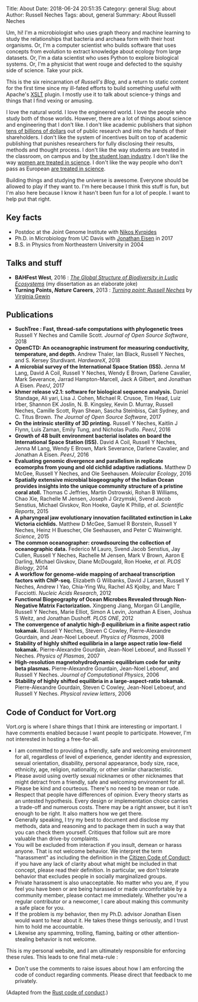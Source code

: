 Title: About
Date: 2018-06-24 20:51:35
Category: general
Slug: about
Author: Russell Neches
Tags: about, general
Summary: About Russell Neches

Um, hi! I'm a microbiologist who uses graph theory and machine learning to study the relationships that bacteria and archaea form with their host organisms. Or, I'm a computer scientist who builds software that uses concepts from evolution to extract knowledge about ecology from large datasets. Or, I'm a data scientist who uses Python to explore biological systems. Or, I'm a physicist that went rouge and defected to the squishy side of science. Take your pick.

This is the six reincarnation of _Russell's Blog_, and a return to static content for the first time since my ill-fated efforts to build something useful with Apache's [XSLT](https://en.wikipedia.org/wiki/XSLT) plugin. I mostly use it to talk about science-y things and things that I find vexing or amusing.

I love the natural world. I love the engineered world. I love the people who study both of those worlds. However, there are a lot of things about science and engineering that I don't like. I don't like academic publishers that siphon [tens of billions of dollars](https://www.theguardian.com/science/2017/jun/27/profitable-business-scientific-publishing-bad-for-science) out of public research and into the hands of their shareholders. I don't like the system of incentives built on top of academic publishing that punishes researchers for fully disclosing their results, methods and thought process. I don't like the way students are treated in the classroom, on campus and by [the student loan industry](https://www.youtube.com/watch?v=PE66HEZBZYE). I don't like the way [women are treated in science](http://sites.nationalacademies.org/shstudy/index.htm). I don't like the way people who don't pass as European [are treated in science](https://qz.com/432756/in-39-years-us-physics-doctorates-went-to-66-black-women-and-22000-white-men/).

Building things and studying the universe is awesome. Everyone should be allowed to play if they want to. I'm here because I think this stuff is fun, but I'm also here because I know it hasn't been fun for a lot of people. I want to help put that right.

## Key facts

* Postdoc at the Joint Genome Institute with [Nikos Kyrpides](https://en.wikipedia.org/wiki/Nikos_Kyrpides)
* Ph.D. in Microbiology from UC Davis with [Jonathan Eisen](https://phylogenomics.me) in 2017
* B.S. in Physics from Northeastern University in 2004

## Talks and stuff

* **BAHFest West**, 2016 : [_The Global Structure of Biodiversity in Ludic Ecosystems_](https://www.youtube.com/watch?v=iFu3WJDMeDs) (my dissertation as an elaborate joke)
* **Turning Points, _Nature_ Careers**, 2013 : [_Turning point: Russell Neches_](https://www.nature.com/nature/journal/v502/n7469/full/nj7469-131a.html) by [Virginia Gewin](https://twitter.com/VirginiaGewin)

## Publications

* **SuchTree : Fast, thread-safe computations with phylogenetic trees** Russell Y Neches and Camille Scott. _Journal of Open Source Software_, 2018
* **OpenCTD: An oceanographic instrument for measuring conductivity, temperature, and depth.** Andrew Thaler, Ian Black, Russell Y Neches, and S. Kersey Sturdivant. _HardwareX_, 2018
* **A microbial survey of the International Space Station (ISS).** Jenna M Lang, David A Coil, Russell Y Neches, Wendy E Brown, Darlene Cavalier, Mark Severance, Jarrad Hampton-Marcell, Jack A Gilbert, and Jonathan A Eisen. _PeerJ_, 2017
* **khmer release v2.1: software for biological sequence analysis.** Daniel Standage, Ali yari, Lisa J. Cohen, Michael R. Crusoe, Tim Head, Luiz Irber, Shannon EK Joslin, N. B. Kingsley, Kevin D. Murray, Russell Neches, Camille Scott, Ryan Shean, Sascha Steinbiss, Cait Sydney, and C. Titus Brown. _The Journal of Open Source Software_, 2017
* **On the intrinsic sterility of 3D printing.** Russell Y Neches, Kaitlin J Flynn, Luis Zaman, Emily Tung, and Nicholas Pudlo. _PeerJ_, 2016
* **Growth of 48 built environment bacterial isolates on board the International Space Station (ISS).** David A Coil, Russell Y Neches, Jenna M Lang, Wendy E Brown, Mark Severance, Darlene Cavalier, and Jonathan A Eisen. _PeerJ_, 2016
* **Evaluating genomic divergence and parallelism in replicate ecomorphs from young and old cichlid adaptive radiations.** Matthew D McGee, Russell Y Neches, and Ole Seehausen. _Molecular Ecology_, 2016
* **Spatially extensive microbial biogeography of the Indian Ocean provides insights into the unique community structure of a pristine coral atoll.** Thomas C Jeffries, Martin Ostrowski, Rohan B Williams, Chao Xie, Rachelle M Jensen, Joseph J Grzymski, Svend Jacob Senstius, Michael Givskov, Ron Hoeke, Gayle K Philip, _et al_. _Scientific Reports_, 2015
* **A pharyngeal jaw evolutionary innovation facilitated extinction in Lake Victoria cichlids.** Matthew D McGee, Samuel R Borstein, Russell Y Neches, Heinz H Buescher, Ole Seehausen, and Peter C Wainwright. _Science_, 2015
* **The common oceanographer: crowdsourcing the collection of oceanographic data.** Federico M Lauro, Svend Jacob Senstius, Jay Cullen, Russell Y Neches, Rachelle M Jensen, Mark V Brown, Aaron E Darling, Michael Givskov, Diane McDougald, Ron Hoeke, _et al_. _PLOS Biology_, 2014
* **A workflow for genome-wide mapping of archaeal transcription factors with ChIP-seq.** Elizabeth G Wilbanks, David J Larsen, Russell Y Neches, Andrew I Yao, Chia-Ying Wu, Rachel AS Kjolby, and Marc T Facciotti. _Nucleic Acids Research_, 2012
* **Functional Biogeography of Ocean Microbes Revealed through Non-Negative Matrix Factorization.** Xingpeng Jiang, Morgan GI Langille, Russell Y Neches, Marie Elliot, Simon A Levin, Jonathan A Eisen, Joshua S Weitz, and Jonathan Dushoff. _PLOS ONE_, 2012
* **The convergence of analytic high-β equilibrium in a finite aspect ratio tokamak.** Russell Y Neches, Steven C Cowley, Pierre-Alexandre Gourdain, and Jean-Noel Leboeuf. _Physics of Plasmas_, 2008
* **Stability of highly shifted equilibria in a large aspect ratio low-field tokamak.** Pierre-Alexandre Gourdain, Jean-Noel Leboeuf, and Russell Y Neches. _Physics of Plasmas_, 2007
* **High-resolution magnetohydrodynamic equilibrium code for unity beta plasmas.** Pierre-Alexandre Gourdain, Jean-Noel Leboeuf, and Russell Y Neches.  _Journal of Computational Physics_, 2006
* **Stability of highly shifted equilibria in a large-aspect-ratio tokamak.** Pierre-Alexandre Gourdain, Steven C Cowley, Jean-Noel Leboeuf, and Russell Y Neches. _Physical review letters_, 2006

## Code of Conduct for Vort.org

Vort.org is where I share things that I think are interesting or important. I have comments enabled because I want people to participate. However, I'm not interested in hosting a free-for-all.

* I am committed to providing a friendly, safe and welcoming environment for all, regardless of level of experience, gender identity and expression, sexual orientation, disability, personal appearance, body size, race, ethnicity, age, religion, nationality, or other similar characteristic.
* Please avoid using overtly sexual nicknames or other nicknames that might detract from a friendly, safe and welcoming environment for all.
* Please be kind and courteous. There's no need to be mean or rude.
* Respect that people have differences of opinion. Every theory starts as an untested hypothesis. Every design or implementation choice carries a trade-off and numerous costs. There may be a right answer, but it isn't enough to be right. It also matters how we get there.
* Generally speaking, I try my best to document and disclose my methods, data and reasoning and to package them in such a way that you can check them yourself. Critiques that follow suit are more valuable than drive-by complaints.
* You will be excluded from interaction if you insult, demean or harass anyone. That is not welcome behavior. We interpret the term "harassment" as including the definition in the [Citizen Code of Conduct](http://citizencodeofconduct.org/); if you have any lack of clarity about what might be included in that concept, please read their definition. In particular, we don't tolerate behavior that excludes people in socially marginalized groups.
* Private harassment is also unacceptable. No matter who you are, if you feel you have been or are being harassed or made uncomfortable by a community member, please contact me immediately. Whether you're a regular contributor or a newcomer, I care about making this community a safe place for you.
* If the problem is _my_ behavior, then my Ph.D. advisor Jonathan Eisen would want to hear about it. He takes these things seriously, and I trust him to hold me accountable.
* Likewise any spamming, trolling, flaming, baiting or other attention-stealing behavior is not welcome.
 
This is my personal website, and I am ultimately responsible for enforcing these rules. This leads to one final meta-rule :

* Don't use the comments to raise issues about how I am enforcing the code of conduct regarding comments. Please direct that feedback to me privately.

(Adapted from the [Rust code of conduct](https://github.com/rust-lang/rust/blob/master/CODE_OF_CONDUCT.md).)
